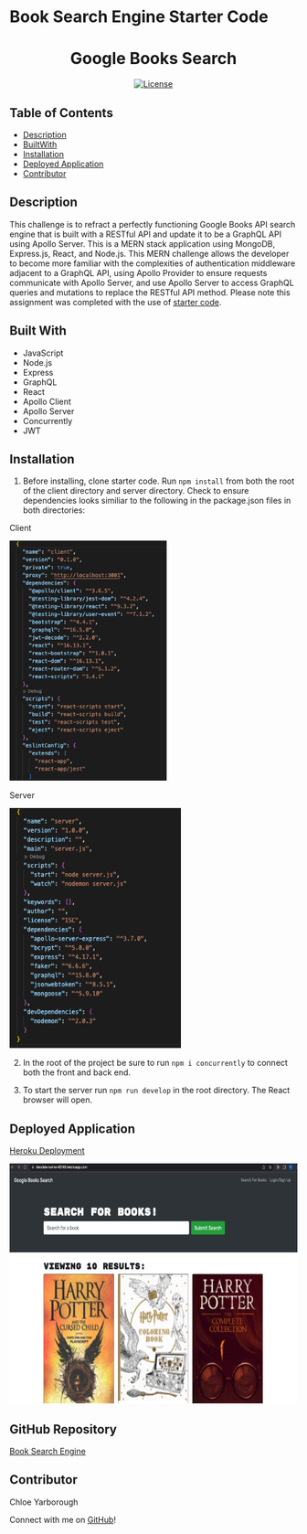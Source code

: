 # Book Search Engine Starter Code

<h1 align="center">Google Books Search</h1>

<div align="center">

<a href="https://opensource.org/licenses/MIT">![License](https://img.shields.io/badge/License-MIT-blue.svg)</a>

</div>

## Table of Contents

* [Description](#description)
* [BuiltWith](#built-with)
* [Installation](#installation) 
* [Deployed Application](#deployed-application)
* [Contributor](#contributor)

## Description

This challenge is to refract a perfectly functioning Google Books API search engine that is built with a RESTful API and update it to be a GraphQL API using Apollo Server. This is a MERN stack application using MongoDB, Express.js, React, and Node.js. This MERN challenge allows the developer to become more familiar with the complexities of authentication middleware adjacent to a GraphQL API, using Apollo Provider to ensure requests communicate with Apollo Server, and use Apollo Server to access GraphQL queries and mutations to replace the RESTful API method. Please note this assignment was completed with the use of [starter code](https://github.com/coding-boot-camp/solid-broccoli).  

## Built With

* JavaScript
* Node.js
* Express
* GraphQL
* React
* Apollo Client
* Apollo Server
* Concurrently
* JWT

## Installation

1. Before installing, clone starter code. Run `npm install` from both the root of the client directory and server directory. Check to ensure dependencies looks similiar to the following in the package.json files in both directories:

Client

<img width=275px height=420px src="./client/src/assets/client-json.png" alt="dependencies screenshot"></img>

Server

<img width=300px height=420px src="./client/src/assets/server-json.png" alt="dependencies screenshot"></img>

2. In the root of the project be sure to run `npm i concurrently` to connect both the front and back end.


3. To start the server run `npm run develop` in the root directory. The React browser will open.


## Deployed Application

[Heroku Deployment](https://desolate-ravine-45149.herokuapp.com/)

<img width=800px height=420px src="./client/src/assets/homepage.png" alt="homepage screenshot"></img>

## GitHub Repository

[Book Search Engine](https://github.com/chloeyarb/Book-Search-Engine/tree/main)

## Contributor

Chloe Yarborough

Connect with me on [GitHub](https://github.com/chloeyarb)!
